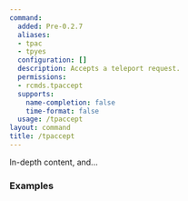 ```yaml
---
command:
  added: Pre-0.2.7
  aliases:
  - tpac
  - tpyes
  configuration: []
  description: Accepts a teleport request.
  permissions:
  - rcmds.tpaccept
  supports:
    name-completion: false
    time-format: false
  usage: /tpaccept
layout: command
title: /tpaccept
---
```


In-depth content, and...

### Examples

